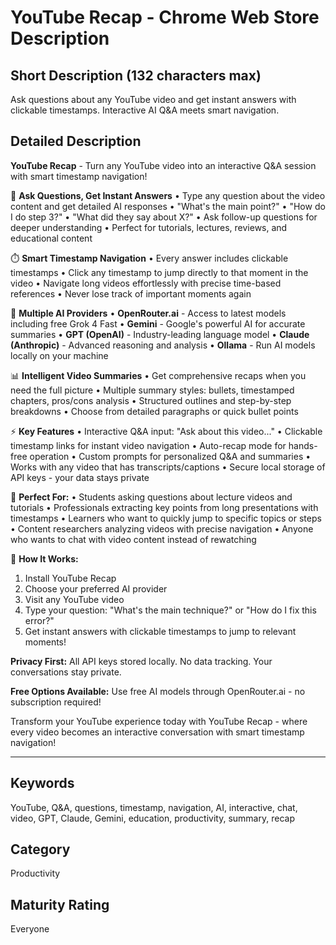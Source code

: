 # YouTube Recap - Chrome Web Store Description

## Short Description (132 characters max)
Ask questions about any YouTube video and get instant answers with clickable timestamps. Interactive AI Q&A meets smart navigation.

## Detailed Description

**YouTube Recap** - Turn any YouTube video into an interactive Q&A session with smart timestamp navigation!

💬 **Ask Questions, Get Instant Answers**
• Type any question about the video content and get detailed AI responses
• "What's the main point?" • "How do I do step 3?" • "What did they say about X?"
• Ask follow-up questions for deeper understanding
• Perfect for tutorials, lectures, reviews, and educational content

⏱️ **Smart Timestamp Navigation**
• Every answer includes clickable timestamps
• Click any timestamp to jump directly to that moment in the video
• Navigate long videos effortlessly with precise time-based references
• Never lose track of important moments again

🤖 **Multiple AI Providers**
• **OpenRouter.ai** - Access to latest models including free Grok 4 Fast
• **Gemini** - Google's powerful AI for accurate summaries
• **GPT (OpenAI)** - Industry-leading language model
• **Claude (Anthropic)** - Advanced reasoning and analysis
• **Ollama** - Run AI models locally on your machine

📊 **Intelligent Video Summaries**
• Get comprehensive recaps when you need the full picture
• Multiple summary styles: bullets, timestamped chapters, pros/cons analysis
• Structured outlines and step-by-step breakdowns
• Choose from detailed paragraphs or quick bullet points

⚡ **Key Features**
• Interactive Q&A input: "Ask about this video..." 
• Clickable timestamp links for instant video navigation
• Auto-recap mode for hands-free operation
• Custom prompts for personalized Q&A and summaries
• Works with any video that has transcripts/captions
• Secure local storage of API keys - your data stays private

🎯 **Perfect For:**
• Students asking questions about lecture videos and tutorials
• Professionals extracting key points from long presentations with timestamps
• Learners who want to quickly jump to specific topics or steps
• Content researchers analyzing videos with precise navigation
• Anyone who wants to chat with video content instead of rewatching

📱 **How It Works:**
1. Install YouTube Recap
2. Choose your preferred AI provider  
3. Visit any YouTube video
4. Type your question: "What's the main technique?" or "How do I fix this error?"
5. Get instant answers with clickable timestamps to jump to relevant moments!

**Privacy First:** All API keys stored locally. No data tracking. Your conversations stay private.

**Free Options Available:** Use free AI models through OpenRouter.ai - no subscription required!

Transform your YouTube experience today with YouTube Recap - where every video becomes an interactive conversation with smart timestamp navigation!

---

## Keywords
YouTube, Q&A, questions, timestamp, navigation, AI, interactive, chat, video, GPT, Claude, Gemini, education, productivity, summary, recap

## Category
Productivity

## Maturity Rating
Everyone